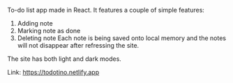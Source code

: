 To-do list app made in React. 
It features a couple of simple features:
1. Adding note
2. Marking note as done
3. Deleting note
Each note is being saved onto local memory and the notes will not disappear after refressing the site.

The site has both light and dark modes.

Link: https://todotino.netlify.app

